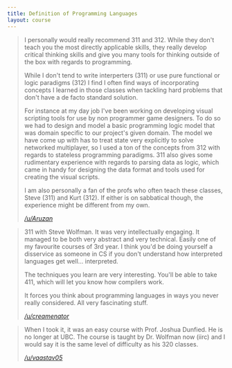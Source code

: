 ```yaml
---
title: Definition of Programming Languages
layout: course
---
```


> I personally would really recommend 311 and 312. While they don't teach you the most directly applicable skills, they really develop critical thinking skills and give you many tools for thinking outside of the box with regards to programming.
>
> While I don't tend to write interperters (311) or use pure functional or logic paradigms (312) I find I often find ways of incorporating concepts I learned in those classes when tackling hard problems that don't have a de facto standard solution.
>
> For instance at my day job I've been working on developing visual scripting tools for use by non programmer game designers. To do so we had to design and model a basic programming logic model that was domain specific to our project's given domain. The model we have come up with has to treat state very explicitly to solve networked multiplayer, so I used a ton of the concepts from 312 with regards to stateless programming paradigms. 311 also gives some rudimentary experience with regards to parsing data as logic, which came in handy for designing the data format and tools used for creating the visual scripts.
>
> I am also personally a fan of the profs who often teach these classes, Steve (311) and Kurt (312). If either is on sabbatical though, the experience might be different from my own.
>
> <cite><a href="https://www.reddit.com/r/UBC/comments/1zo80v/recommended_300level_cpsc_course/cfvhfrm">/u/Aruzan</a></cite>

> 311 with Steve Wolfman. It was very intellectually engaging. It managed to be both very abstract and very technical. Easily one of my favourite courses of 3rd year. I think you'd be doing yourself a disservice as someone in CS if you don't understand how interpreted languages get well... interpreted.
>
> The techniques you learn are very interesting. You'll be able to take 411, which will let you know how compilers work.
>
> It forces you think about programming languages in ways you never really considered. All very fascinating stuff.
>
> <cite><a href="https://www.reddit.com/r/UBC/comments/1zo80v/recommended_300level_cpsc_course/cfvk5zf">/u/creamenator</a></cite>

> When I took it, it was an easy course with Prof. Joshua Dunfied. He is no longer at UBC. The course is taught by Dr. Wolfman now (iirc) and I would say it is the same level of difficulty as his 320 classes.
>
> <cite><a href="https://www.reddit.com/r/UBC/comments/bsasu1/comp_sci_courses_at_ubc/eom20bx">/u/vaastav05</a></cite>
